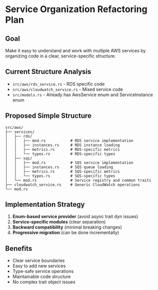 # Service Organization Refactoring Plan

## Goal
Make it easy to understand and work with multiple AWS services by organizing code in a clear, service-specific structure.

## Current Structure Analysis
- `src/aws/rds_service.rs` - RDS specific code
- `src/aws/cloudwatch_service.rs` - Mixed service code
- `src/models.rs` - Already has AwsService enum and ServiceInstance enum

## Proposed Simple Structure
```
src/aws/
├── services/
│   ├── rds/
│   │   ├── mod.rs           # RDS service implementation
│   │   ├── instances.rs     # RDS instance loading
│   │   ├── metrics.rs       # RDS-specific metrics
│   │   └── types.rs         # RDS-specific types
│   ├── sqs/
│   │   ├── mod.rs           # SQS service implementation  
│   │   ├── instances.rs     # SQS queue loading
│   │   ├── metrics.rs       # SQS-specific metrics
│   │   └── types.rs         # SQS-specific types
│   └── mod.rs               # Service registry and common traits
├── cloudwatch_service.rs    # Generic CloudWatch operations
└── mod.rs
```

## Implementation Strategy
1. **Enum-based service provider** (avoid async trait dyn issues)
2. **Service-specific modules** (clear separation)
3. **Backward compatibility** (minimal breaking changes)
4. **Progressive migration** (can be done incrementally)

## Benefits
- Clear service boundaries
- Easy to add new services
- Type-safe service operations
- Maintainable code structure
- No complex trait object issues